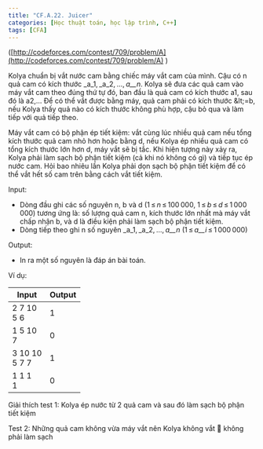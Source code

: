 ```yaml
---
title: "CF.A.22. Juicer"
categories: [Học thuật toán, học lập trình, C++]
tags: [CFA]
---
```



([http://codeforces.com/contest/709/problem/A](http://codeforces.com/contest/709/problem/A) )

Kolya chuẩn bị vắt nước cam bằng chiếc máy vắt cam của mình. Cậu có n quả cam có kích thước _a_1, _a_2, ..., _a__n_. Kolya sẽ đưa các quả cam vào máy vắt cam theo đúng thứ tự đó, ban đầu là quả cam có kích thước a1, sau đó là a2,… Để có thể vắt được bằng máy, quả cam phải có kích thước \&lt;=b, nếu Kolya thấy quả nào có kích thước không phù hợp, cậu bỏ qua và làm tiếp với quả tiếp theo.

Máy vắt cam có bộ phận ép tiết kiệm: vắt cùng lúc nhiều quả cam nếu tổng kích thước quả cam nhỏ hơn hoặc bằng d, nếu Kolya ép nhiều quả cam có tổng kích thước lớn hơn d, máy vắt sẽ bị tắc. Khi hiện tượng này xảy ra, Kolya phải làm sạch bộ phận tiết kiệm (cả khi nó không có gì) và tiếp tục ép nước cam. Hỏi bao nhiêu lần Kolya phải dọn sạch bộ phận tiết kiệm để có thể vắt hết số cam trên bằng cách vắt tiết kiệm.

Input:

- Dòng đầu ghi các số nguyên n, b và d (1 ≤ _n_ ≤ 100 000, 1 ≤ _b_ ≤ _d_ ≤ 1 000 000) tương ứng là: số lượng quả cam n, kích thước lớn nhất mà máy vắt chấp nhận b, và d là điều kiện phải làm sạch bộ phận tiết kiệm.
- Dòng tiếp theo ghi n số nguyên _a_1, _a_2, ..., _a__n_ (1 ≤ _a__i_ ≤ 1 000 000)

Output:

- In ra một số nguyên là đáp án bài toán.

Ví dụ:

| **Input** | **Output** |
| --- | --- |
| 2 7 10<br>5 6 | 1 |
| 1 5 10<br>7 | 0 |
| 3 10 10<br>5 7 7 | 1 |
| 1 1 1<br>1 | 0 |

Giải thích test 1: Kolya ép nước từ 2 quả cam và sau đó làm sạch bộ phận tiết kiệm

Test 2: Những quả cam không vừa máy vắt nên Kolya không vắt  không phải làm sạch
